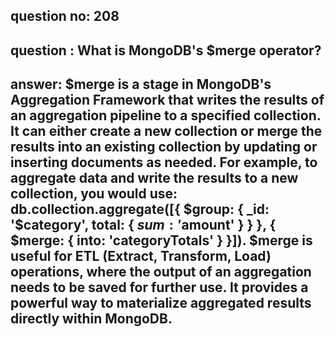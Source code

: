 
      
## question no: 208

## question : What is MongoDB's $merge operator?

## answer: $merge is a stage in MongoDB's Aggregation Framework that writes the results of an aggregation pipeline to a specified collection. It can either create a new collection or merge the results into an existing collection by updating or inserting documents as needed. For example, to aggregate data and write the results to a new collection, you would use: db.collection.aggregate([{ $group: { _id: '$category', total: { $sum: '$amount' } } }, { $merge: { into: 'categoryTotals' } }]). $merge is useful for ETL (Extract, Transform, Load) operations, where the output of an aggregation needs to be saved for further use. It provides a powerful way to materialize aggregated results directly within MongoDB.
      